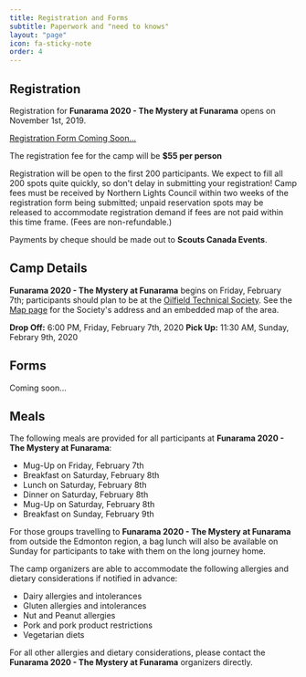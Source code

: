 ```yaml
---
title: Registration and Forms
subtitle: Paperwork and "need to knows"
layout: "page"
icon: fa-sticky-note
order: 4
---
```


## Registration
Registration for <b>Funarama 2020 - The Mystery at Funarama</b> opens on November 1st, 2019. 

<a href="#" class="button scrolly">Registration Form Coming Soon...</a>

The registration fee for the camp will be <b>$55 per person</b>

Registration will be open to the first 200 participants. We expect to fill all 200 spots quite quickly, so don't delay in submitting your registration! Camp fees must be received by Northern Lights Council within two weeks of the registration form being submitted; unpaid reservation spots may be released to accommodate registration demand if fees are not paid within this time frame. (Fees are non-refundable.)

Payments by cheque should be made out to <b>Scouts Canada Events</b>.

## Camp Details

<b>Funarama 2020 - The Mystery at Funarama</b> begins on Friday, February 7th; participants should plan to be at the <a href="https://www.edmonton-ots.com/">Oilfield Technical Society</a>. See the <a href="../map.html">Map page</a> for the Society's address and an embedded map of the area.

<b>Drop Off:</b> 6:00 PM, Friday, February 7th, 2020
<b>Pick Up:</b> 11:30 AM, Sunday, Febrary 9th, 2020

## Forms

Coming soon...

## Meals

The following meals are provided for all participants at <b>Funarama 2020 - The Mystery at Funarama</b>:

<ul>
<li>Mug-Up on Friday, February 7th</li>
<li>Breakfast on Saturday, February 8th</li>
<li>Lunch on Saturday, February 8th</li>
<li>Dinner on Saturday, February 8th</li>
<li>Mug-Up on Saturday, February 8th</li>
<li>Breakfast on Sunday, February 9th</li>
</ul>

For those groups travelling to <b>Funarama 2020 - The Mystery at Funarama</b> from outside the Edmonton region, a bag lunch will also be available on Sunday for participants to take with them on the long journey home.

The camp organizers are able to accommodate the following allergies and dietary considerations if notified in advance:

<ul>
<li>Dairy allergies and intolerances</li>
<li>Gluten allergies and intolerances</li>
<li>Nut and Peanut allergies</li>
<li>Pork and pork product restrictions</li>
<li>Vegetarian diets</li>
</ul>

For all other allergies and dietary considerations, please contact the <b>Funarama 2020 - The Mystery at Funarama</b> organizers directly.